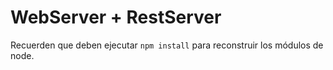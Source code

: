 # WebServer + RestServer

Recuerden que deben ejecutar  ```npm install``` para reconstruir los módulos de node.
